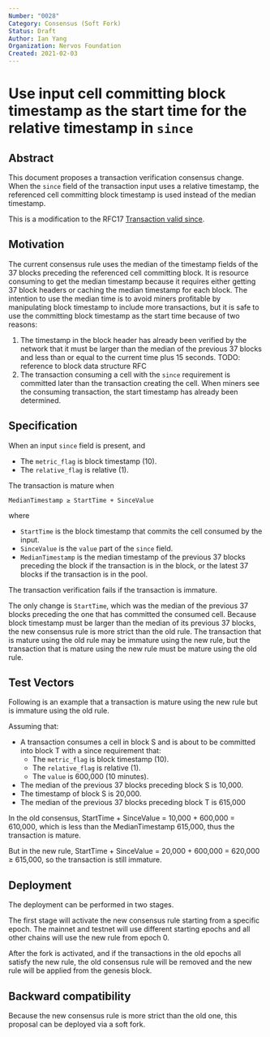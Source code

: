 ```yaml
---
Number: "0028"
Category: Consensus (Soft Fork)
Status: Draft
Author: Ian Yang
Organization: Nervos Foundation
Created: 2021-02-03
---
```


# Use input cell committing block timestamp as the start time for the relative timestamp in `since`

## Abstract

This document proposes a transaction verification consensus change. When the `since` field of the transaction input uses a relative timestamp, the referenced cell committing block timestamp is used instead of the median timestamp.

This is a modification to the RFC17 [Transaction valid since](../0017-tx-valid-since/0017-tx-valid-since.md).

## Motivation

The current consensus rule uses the median of the timestamp fields of the 37 blocks preceding the referenced cell committing block. It is resource consuming to get the median timestamp because it requires either getting 37 block headers or caching the median timestamp for each block. The intention to use the median time is to avoid miners profitable by manipulating block timestamp to include more transactions, but it is safe to use the committing block timestamp as the start time because of two reasons:

1. The timestamp in the block header has already been verified by the network that it must be larger than the median of the previous 37 blocks and less than or equal to the current time plus 15 seconds. TODO: reference to block data structure RFC
2. The transaction consuming a cell with the `since` requirement is committed later than the transaction creating the cell. When miners see the consuming transaction, the start timestamp has already been determined. 

## Specification

When an input `since` field is present, and

* The `metric_flag` is block timestamp (10).
* The `relative_flag` is relative (1).

The transaction is mature when

```
MedianTimestamp ≥ StartTime + SinceValue
```

where

* `StartTime` is the block timestamp that commits the cell consumed by the input.
* `SinceValue` is the `value` part of the `since` field.
* `MedianTimestamp` is the median timestamp of the previous 37 blocks preceding the block if the transaction is in the block, or the latest 37 blocks if the transaction is in the pool.

The transaction verification fails if the transaction is immature.

The only change is `StartTime`, which was the median of the previous 37 blocks preceding the one that has committed the consumed cell. Because block timestamp must be larger than the median of its previous 37 blocks, the new consensus rule is more strict than the old rule. The transaction that is mature using the old rule may be immature using the new rule, but the transaction that is mature using the new rule must be mature using the old rule.

## Test Vectors

Following is an example that a transaction is mature using the new rule but is immature using the old rule.

Assuming that:

* A transaction consumes a cell in block S and is about to be committed into block T with a since requirement that:
	* The `metric_flag` is block timestamp (10).
	* The `relative_flag` is relative (1).
	* The `value` is 600,000 (10 minutes).
* The median of the previous 37 blocks preceding block S is 10,000.
* The timestamp of block S is 20,000.
* The median of the previous 37 blocks preceding block T is 615,000

In the old consensus, StartTime + SinceValue = 10,000 + 600,000 = 610,000, which is less than the MedianTimestamp 615,000, thus the transaction is mature.

But in the new rule, StartTime + SinceValue = 20,000 + 600,000 = 620,000 ≥ 615,000, so the transaction is still immature.

## Deployment

The deployment can be performed in two stages.

The first stage will activate the new consensus rule starting from a specific epoch. The mainnet and testnet will use different starting epochs and all other chains will use the new rule from epoch 0.

After the fork is activated, and if the transactions in the old epochs all satisfy the new rule, the old consensus rule will be removed and the new rule will be applied from the genesis block.

## Backward compatibility

Because the new consensus rule is more strict than the old one, this proposal can be deployed via a soft fork.
